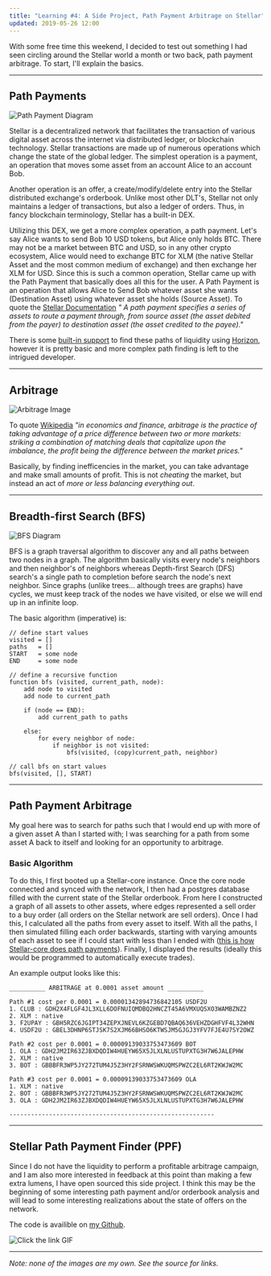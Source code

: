```yaml
---
title: "Learning #4: A Side Project, Path Payment Arbitrage on Stellar"
updated: 2019-05-26 12:00
---
```


With some free time this weekend, I decided to test out something I had seen circling around the Stellar world a month or two back, path payment arbitrage. To start, I'll explain the basics.

***

## Path Payments

![Path Payment Diagram](https://image.slidesharecdn.com/stellarforsettlements-190322172323/95/stellar-for-payments-money-transfer-remittances-10-638.jpg?cb=1553275493)

Stellar is a decentralized network that facilitates the transaction of various digital asset across the internet via distributed ledger, or blockchain technology. Stellar transactions are made up of numerous operations which change the state of the global ledger. The simplest operation is a payment, an operation that moves some asset from an account Alice to an account Bob. 

Another operation is an offer, a create/modify/delete entry into the Stellar distributed exchange's orderbook. Unlike most other DLT's, Stellar not only maintains a ledger of transactions, but also a ledger of orders. Thus, in fancy blockchain terminology, Stellar has a built-in DEX.

Utilizing this DEX, we get a more complex operation, a path payment. Let's say Alice wants to send Bob 10 USD tokens, but Alice only holds BTC. There may not be a market between BTC and USD, so in any other crypto ecosystem, Alice would need to exchange BTC for XLM (the native Stellar Asset and the most common medium of exchange) and then exchange her XLM for USD. Since this is such a common operation, Stellar came up with the Path Payment that basically does all this for the user. A Path Payment is an operation that allows Alice to Send Bob whatever asset she wants (Destination Asset) using whatever asset she holds (Source Asset). To quote the [Stellar Documentation](https://www.stellar.org/developers/horizon/reference/endpoints/path-finding.html) *" A path payment specifies a series of assets to route a payment through, from source asset (the asset debited from the payer) to destination asset (the asset credited to the payee)."*

There is some [built-in support](https://www.stellar.org/developers/horizon/reference/endpoints/path-finding.html) to find these paths of liquidity using [Horizon](https://github.com/stellar/go/tree/master/services/horizon), however it is pretty basic and more complex path finding is left to the intrigued developer.

***

## Arbitrage

![Arbitrage Image](https://blog.saturn.network/content/images/2018/05/ArbitrageSuccess.png)

To quote [Wikipedia](https://en.wikipedia.org/wiki/Arbitrage) *"in economics and finance, arbitrage is the practice of taking advantage of a price difference between two or more markets: striking a combination of matching deals that capitalize upon the imbalance, the profit being the difference between the market prices."* 

Basically, by finding inefficencies in the market, you can take advantage and make small amounts of profit. This is not *cheating* the market, but instead an act of *more or less balancing everything out*.

***

## Breadth-first Search (BFS)

![BFS Diagram](https://cdn-images-1.medium.com/max/1600/1*VM84VPcCQe0gSy44l9S5yA.jpeg)

BFS is a graph traversal algorithm to discover any and all paths between two nodes in a graph. The algorithm basically visits every node's neighbors and then neighbor's of neighbors whereas Depth-first Search (DFS) search's a single path to completion before search the node's next neighbor. Since graphs (unlike trees... although trees are graphs) have cycles, we must keep track of the nodes we have visited, or else we will end up in an infinite loop. 

The basic algorithm (imperative) is:
```
// define start values
visited = []
paths   = []
START   = some node
END     = some node

// define a recursive function
function bfs (visited, current_path, node):
    add node to visited
    add node to current_path

    if (node == END):
        add current_path to paths

    else:
        for every neighbor of node:
            if neighbor is not visited:
                bfs(visited, (copy)current_path, neighbor)

// call bfs on start values
bfs(visited, [], START)
```

***

## Path Payment Arbitrage

My goal here was to search for paths such that I would end up with more of a given asset A than I started with; I was searching for a path from some asset A back to itself and looking for an opportunity to arbitrage. 

### Basic Algorithm
To do this, I first booted up a Stellar-core instance. Once the core node connected and synced with the network, I then had a postgres database filled with the current state of the Stellar orderbook. From here I constructed a graph of all assets to other assets, where edges represented a sell order to a buy order (all orders on the Stellar network are sell orders). Once I had this, I calculated all the paths from every asset to itself. With all the paths, I then simulated filling each order backwards, starting with varying amounts of each asset to see if I could start with less than I ended with ([this is how Stellar-core does path payments](https://github.com/stellar/stellar-core/blob/master/src/transactions/PathPaymentOpFrame.cpp#L34)). Finally, I displayed the results (ideally this would be programmed to automatically execute trades).

An example output looks like this:

```
__________ ARBITRAGE at 0.0001 asset amount __________

Path #1 cost per 0.0001 = 0.00001342894736842105 USDF2U
1. CLUB : GDH2X4FLGF4JL3XLL6DOFNUIQMDBQ2HNCZT45A6VMXUQSXO3WAMBZNZ2
2. XLM : native
3. F2UPAY : GBH5RZC6JGIPT34ZEPXJNEVL6KZGEBD7QBAQ636VEHZDGHFVF4L32WHN
4. USDF2U : GBEL3DHNP6STJSK7S2XJM66BHSO6KTWSJM5GJGJ3YFV7FJE4U7SY2OWZ

Path #2 cost per 0.0001 = 0.00009139033753473609 BOT
1. OLA : GDH2JM2IR63ZJBXDQDIW4HUEYW65X5JLXLNLUSTUPXTG3H7W6JALEPHW
2. XLM : native
3. BOT : GBBBFR3WP5JY272TUM4J5Z3HY2FSRNWSWKUQMSPWZC2EL6RT2KWJW2MC

Path #3 cost per 0.0001 = 0.00009139033753473609 OLA
1. XLM : native
2. BOT : GBBBFR3WP5JY272TUM4J5Z3HY2FSRNWSWKUQMSPWZC2EL6RT2KWJW2MC
3. OLA : GDH2JM2IR63ZJBXDQDIW4HUEYW65X5JLXLNLUSTUPXTG3H7W6JALEPHW

---------------------------------------------------------
```

***

## Stellar Path Payment Finder (PPF)

Since I do not have the liquidity to perform a profitable arbitrage campaign, and I am also more interested in feedback at this point than making a few extra lumens, I have open sourced this side project. I think this may be the beginning of some interesting path payment and/or orderbook analysis and will lead to some interesting realizations about the state of offers on the network. 

The code is availible on [my Github](https://github.com/robertDurst/StellarPPF).

![Click the link GIF](https://media.giphy.com/media/3oI9JK1lUmHZ3Qgw5G/giphy.gif)

***

*Note: none of the images are my own. See the source for links.*